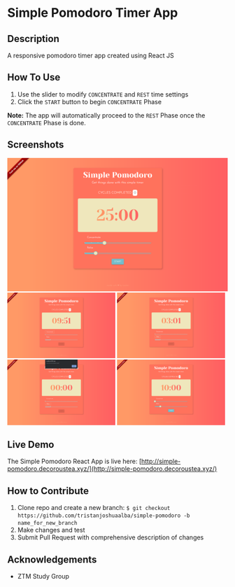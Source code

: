 # Simple Pomodoro Timer App

## Description
A responsive pomodoro timer app created using React JS

## How To Use
1. Use the slider to modify `CONCENTRATE` and  `REST` time settings
2. Click the   `START` button to begin `CONCENTRATE` Phase

**Note:** The app will automatically proceed to the `REST` Phase once the `CONCENTRATE` Phase is done. 

## Screenshots
![Simple Pomodoro Main Screen](./demo/simple-pomodoro-demo-1.png "Main Screen")
<img alt= "Concentrate Phase" src = "./demo/simple-pomodoro-demo-2.png" width = "49%" height = "49%"> <img alt= "Rest Phase" src = "./demo/simple-pomodoro-demo-3.png" width = "49%" height = "49%">
<img alt= "Countdown Complete" src = "./demo/simple-pomodoro-demo-4.png" width = "49%" height = "49%"> <img alt= "Cycle Count Added" src = "./demo/simple-pomodoro-demo-5.png" width = "49%" height = "49%">

## Live Demo
The Simple Pomodoro React App is live here: [http://simple-pomodoro.decoroustea.xyz/](http://simple-pomodoro.decoroustea.xyz/)


## How to Contribute
1. Clone repo and create a new branch: `$ git checkout https://github.com/tristanjoshuaalba/simple-pomodoro -b name_for_new_branch`
2. Make changes and test
3. Submit Pull Request with comprehensive description of changes

## Acknowledgements
- ZTM Study Group